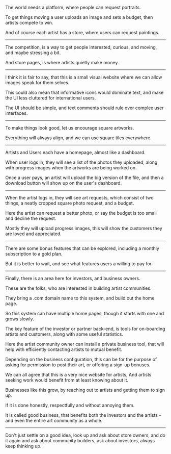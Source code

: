The world needs a platform,
where people can request portraits.

To get things moving a user uploads an image and sets a budget,
then artists compete to win.

And of course each artist has a store,
where users can request paintings.

---

The competition,
is a way to get people interested, curious, and moving, and maybe stressing a bit.

And store pages,
is where artists quietly make money.

---

I think it is fair to say,
that this is a small visual website where we can allow images speak for them selves.

This could also mean that informative icons would dominate text,
and make the UI less cluttered for international users.

The UI should be simple,
and text comments should rule over complex user interfaces.

---

To make things look good,
let us encourage square artworks.

Everything will always align,
and we can use square tiles everywhere.

---

Artists and Users each have a homepage,
almost like a dashboard.

When user logs in, they will see a list of the photos they uploaded,
along with progress images when the artworks are being worked on.

Once a user pays, an artist will upload the big version of the file,
and then a download button will show up on the user's dashboard.

---

When the artist logs in,
they will see art requests, which consist of two things, a neatly cropped square photo request, and a budget.

Here the artist can request a better photo,
or say the budget is too small and decline the request.

Mostly they will upload progress images,
this will show the customers they are loved and appreciated.

---

There are some bonus features that can be explored,
including a monthly subscription to a gold plan.

But it is better to wait,
and see what features users a willing to pay for.

---

Finally, there is an area here for investors,
and business owners.

These are the folks,
who are interested in building artist communities.

They bring a .com domain name to this system,
and build out the home page.

So this system can have multiple home pages,
though it starts with one and grows slowly.

The key feature of the investor or partner back-end,
is tools for on-boarding artists and customers, along with some useful statistics.

Here the artist community owner can install a private business tool,
that will help with efficiently contacting artists to mutual benefit.

Depending on the business configuration,
this can be for the purpose of asking for permission to post their art, or offering a sign-up bonuses.

We can all agree that this is a very nice website for artists,
And artists seeking work would benefit from at least knowing about it.

Businesses like this grow,
by reaching out to artists and getting them to sign up.

If it is done honestly,
respectfully and without annoying them.

It is called good business,
that benefits both the investors and the artists - and even the entire art community as a whole.

---

Don't just settle on a good idea,
look up and ask about store owners, and do it again and ask about community builders, ask about investors, always keep thinking up.
